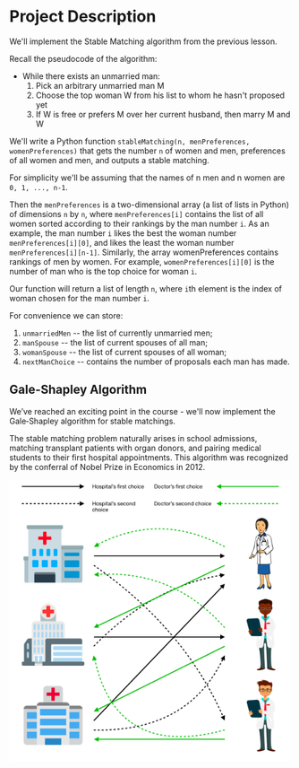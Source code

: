 # Project Description

We'll implement the Stable Matching algorithm from the previous lesson.

Recall the pseudocode of the algorithm:

- While there exists an unmarried man:
    1. Pick an arbitrary unmarried man M
    2. Choose the top woman W from his list to whom he hasn't proposed yet
    3. If W is free or prefers M over her current husband, then marry M and W

We'll write a Python function `stableMatching(n, menPreferences, womenPreferences)` that gets the number `n` of women and men, preferences of all women and men, and outputs a stable matching.

For simplicity we'll be assuming that the names of n men and n women are `0, 1, ..., n-1`.

Then the `menPreferences` is a two-dimensional array (a list of lists in Python) of dimensions `n` by `n`, where `menPreferences[i]` contains the list of all women sorted according to their rankings by the man number `i`. As an example, the man number `i` likes the best the woman number `menPreferences[i][0]`, and likes the least the woman number `menPreferences[i][n-1]`. Similarly, the array womenPreferences contains rankings of men by women. For example, `womenPreferences[i][0]` is the number of man who is the top choice for woman `i`.

Our function will return a list of length `n`, where `i`th element is the index of woman chosen for the man number `i`.

For convenience we can store:

1. `unmarriedMen` -- the list of currently unmarried men;
2. `manSpouse` -- the list of current spouses of all man;
3. `womanSpouse` -- the list of current spouses of all woman;
4. `nextManChoice` -- contains the number of proposals each man has made.

## Gale-Shapley Algorithm

We’ve reached an exciting point in the course - we'll now implement the Gale‑Shapley algorithm for stable matchings.

The stable matching problem naturally arises in school admissions, matching transplant patients with organ donors, and pairing medical students to their first hospital appointments. This algorithm was recognized by the conferral of Nobel Prize in Economics in 2012.

![Gale-Shapley Algorithm](img/5hRQP3vZEeebkw7i0d1N4A_275df888f9bd1994ee9b131aa1fd5c73_stable.png)
